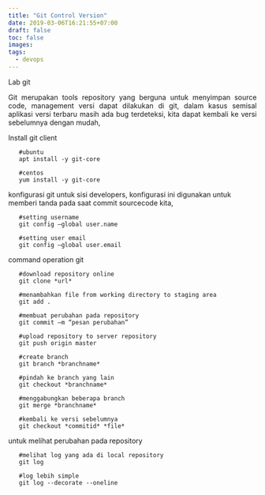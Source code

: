 ```yaml
---
title: "Git Control Version"
date: 2019-03-06T16:21:55+07:00
draft: false
toc: false
images:
tags:
  - devops
---
```

Lab git

<div style="text-align: justify">Git merupakan tools repository yang berguna untuk menyimpan source code, management versi dapat dilakukan di git, dalam kasus semisal aplikasi versi terbaru masih ada bug terdeteksi, kita dapat kembali ke versi sebelumnya dengan mudah,</div>

Install git client
```
   #ubuntu
   apt install -y git-core

   #centos
   yum install -y git-core
```
konfigurasi git untuk sisi developers, konfigurasi ini digunakan untuk memberi tanda pada saat commit sourcecode kita,
```
   #setting username
   git config –global user.name

   #setting user email
   git config –global user.email
```
command operation git
```
   #download repository online
   git clone *url*

   #menambahkan file from working directory to staging area
   git add .

   #membuat perubahan pada repository
   git commit –m “pesan perubahan”

   #upload repository to server repository
   git push origin master

   #create branch
   git branch *branchname*

   #pindah ke branch yang lain
   git checkout *branchname*   

   #menggabungkan beberapa branch
   git merge *branchname*
```

```
   #kembali ke versi sebelumnya
   git checkout *commitid* *file*
```
untuk melihat perubahan pada repository
```
   #melihat log yang ada di local repository
   git log

   #log lebih simple
   git log --decorate --oneline
```
